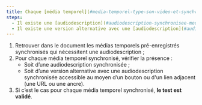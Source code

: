 ```yaml
---
title: Chaque [média temporel](#media-temporel-type-son-video-et-synchronise) synchronisé pré-enregistré vérifie-t-il, si nécessaire, une de ces conditions (hors cas particuliers) ?
steps:
  - Il existe une [audiodescription](#audiodescription-synchronisee-media-temporel) synchronisée ;
  - Il existe une version alternative avec une [audiodescription](#audiodescription-synchronisee-media-temporel) synchronisée.
---
```


1. Retrouver dans le document les médias temporels pré-enregistrés synchronisés qui nécessitent une audiodescription ;
2. Pour chaque média temporel synchronisé, vérifier la présence :
   - Soit d’une audiodescription synchronisée ;
   - Soit d’une version alternative avec une audiodescription synchronisée accessible au moyen d’un bouton ou d'un lien adjacent (une URL ou une ancre).
3. Si c’est le cas pour chaque média temporel synchronisé, **le test est validé**.
